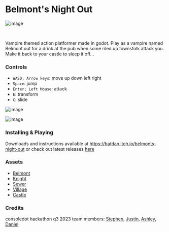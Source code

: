 # Belmont's Night Out

![image](https://github.com/dagbay-rh/vampire-castle/assets/87503474/c9fd4d95-6f28-4f4e-837f-3888928b0b39)

<br>

Vampire themed action platformer made in godot. Play as a vampire named Belmont out for a drink at the pub when some riled up townsfolk attack you. Make it back to your castle to sleep it off...

### Controls

-   `WASD; Arrow keys`: move up down left right <br>
-   `Space`: jump <br>
-   `Enter; Left Mouse`: attack <br>
-   `E`: transform <br>
-   `C`: slide <br>

![image](https://github.com/dagbay-rh/vampire-castle/assets/87503474/1dbdb5de-eb2c-4e07-bfab-c16eb714d62b)


![image](https://github.com/dagbay-rh/vampire-castle/assets/87503474/e267fcb6-fcbe-430a-b68b-71f46e61ff9d)

### Installing & Playing

Downloads and instructions available at https://batdan.itch.io/belmonts-night-out or check out latest releases [here](https://github.com/dagbay-rh/vampire-castle/releases)

### Assets
-  [Belmont](https://rvros.itch.io/animated-pixel-hero)
-  [Knight](https://aamatniekss.itch.io/fantasy-knight-free-pixelart-animated-character)
-  [Sewer]()
-  [Village](https://cainos.itch.io/pixel-art-platformer-village-props)
-  [Castle](https://brullov.itch.io/2d-platformer-asset-pack-castle-of-despair)

### Credits

consoledot hackathon q3 2023
team members: [Stephen](https://github.com/SteveHNH), [Justin](https://github.com/justinorringer), [Ashley](https://github.com/abaiken), [Daniel](https://github.com/dagbay-rh)
